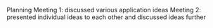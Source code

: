 Planning 
Meeting 1: discussed various application ideas 
Meeting 2: presented individual ideas to each other and discussed ideas further
